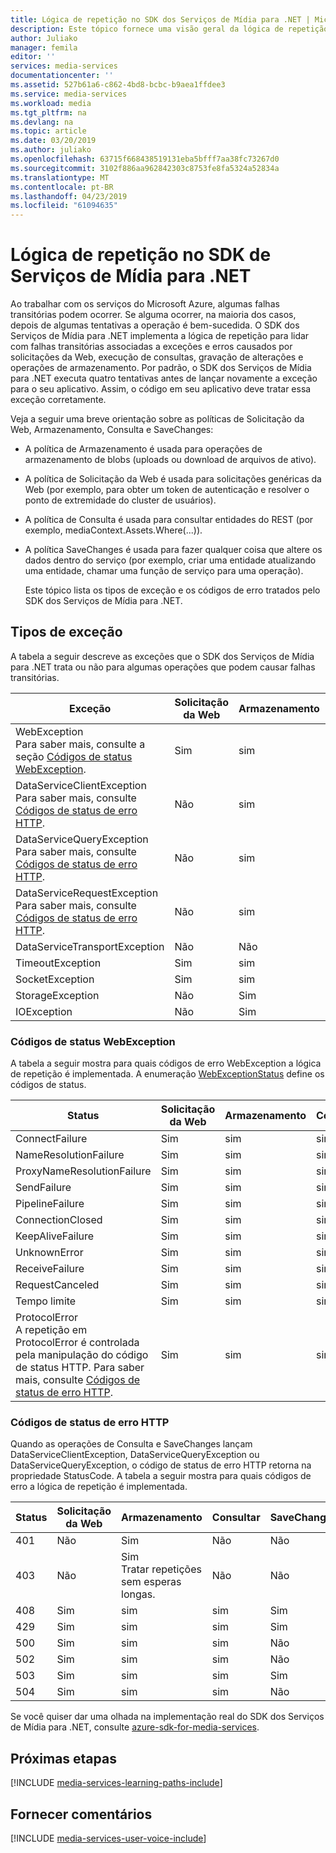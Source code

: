 ```yaml
---
title: Lógica de repetição no SDK dos Serviços de Mídia para .NET | Microsoft Docs
description: Este tópico fornece uma visão geral da lógica de repetição no SDK dos Serviços de Mídia para .NET.
author: Juliako
manager: femila
editor: ''
services: media-services
documentationcenter: ''
ms.assetid: 527b61a6-c862-4bd8-bcbc-b9aea1ffdee3
ms.service: media-services
ms.workload: media
ms.tgt_pltfrm: na
ms.devlang: na
ms.topic: article
ms.date: 03/20/2019
ms.author: juliako
ms.openlocfilehash: 63715f668438519131eba5bfff7aa38fc73267d0
ms.sourcegitcommit: 3102f886aa962842303c8753fe8fa5324a52834a
ms.translationtype: MT
ms.contentlocale: pt-BR
ms.lasthandoff: 04/23/2019
ms.locfileid: "61094635"
---
```

# <a name="retry-logic-in-the-media-services-sdk-for-net"></a>Lógica de repetição no SDK de Serviços de Mídia para .NET  

Ao trabalhar com os serviços do Microsoft Azure, algumas falhas transitórias podem ocorrer. Se alguma ocorrer, na maioria dos casos, depois de algumas tentativas a operação é bem-sucedida. O SDK dos Serviços de Mídia para .NET implementa a lógica de repetição para lidar com falhas transitórias associadas a exceções e erros causados por solicitações da Web, execução de consultas, gravação de alterações e operações de armazenamento.  Por padrão, o SDK dos Serviços de Mídia para .NET executa quatro tentativas antes de lançar novamente a exceção para o seu aplicativo. Assim, o código em seu aplicativo deve tratar essa exceção corretamente.  

 Veja a seguir uma breve orientação sobre as políticas de Solicitação da Web, Armazenamento, Consulta e SaveChanges:  

* A política de Armazenamento é usada para operações de armazenamento de blobs (uploads ou download de arquivos de ativo).  
* A política de Solicitação da Web é usada para solicitações genéricas da Web (por exemplo, para obter um token de autenticação e resolver o ponto de extremidade do cluster de usuários).  
* A política de Consulta é usada para consultar entidades do REST (por exemplo, mediaContext.Assets.Where(...)).  
* A política SaveChanges é usada para fazer qualquer coisa que altere os dados dentro do serviço (por exemplo, criar uma entidade atualizando uma entidade, chamar uma função de serviço para uma operação).  
  
  Este tópico lista os tipos de exceção e os códigos de erro tratados pelo SDK dos Serviços de Mídia para .NET.  

## <a name="exception-types"></a>Tipos de exceção
A tabela a seguir descreve as exceções que o SDK dos Serviços de Mídia para .NET trata ou não para algumas operações que podem causar falhas transitórias.  

| Exceção | Solicitação da Web | Armazenamento | Consultar | SaveChanges |
| --- | --- | --- | --- | --- |
| WebException<br/>Para saber mais, consulte a seção [Códigos de status WebException](media-services-retry-logic-in-dotnet-sdk.md#WebExceptionStatus). |Sim |sim |sim |Sim |
| DataServiceClientException<br/> Para saber mais, consulte [Códigos de status de erro HTTP](media-services-retry-logic-in-dotnet-sdk.md#HTTPStatusCode). |Não  |sim |sim |Sim |
| DataServiceQueryException<br/> Para saber mais, consulte [Códigos de status de erro HTTP](media-services-retry-logic-in-dotnet-sdk.md#HTTPStatusCode). |Não  |sim |sim |Sim |
| DataServiceRequestException<br/> Para saber mais, consulte [Códigos de status de erro HTTP](media-services-retry-logic-in-dotnet-sdk.md#HTTPStatusCode). |Não  |sim |sim |Sim |
| DataServiceTransportException |Não  |Não  |sim |Sim |
| TimeoutException |Sim |sim |sim |Não  |
| SocketException |Sim |sim |sim |Sim |
| StorageException |Não  |Sim |Não |Não  |
| IOException |Não  |Sim |Não |Não  |

### <a name="WebExceptionStatus"></a> Códigos de status WebException
A tabela a seguir mostra para quais códigos de erro WebException a lógica de repetição é implementada. A enumeração [WebExceptionStatus](https://msdn.microsoft.com/library/system.net.webexceptionstatus.aspx) define os códigos de status.  

| Status | Solicitação da Web | Armazenamento | Consultar | SaveChanges |
| --- | --- | --- | --- | --- |
| ConnectFailure |Sim |sim |sim |Sim |
| NameResolutionFailure |Sim |sim |sim |Sim |
| ProxyNameResolutionFailure |Sim |sim |sim |Sim |
| SendFailure |Sim |sim |sim |Sim |
| PipelineFailure |Sim |sim |sim |Não  |
| ConnectionClosed |Sim |sim |sim |Não  |
| KeepAliveFailure |Sim |sim |sim |Não  |
| UnknownError |Sim |sim |sim |Não  |
| ReceiveFailure |Sim |sim |sim |Não  |
| RequestCanceled |Sim |sim |sim |Não  |
| Tempo limite |Sim |sim |sim |Não  |
| ProtocolError <br/>A repetição em ProtocolError é controlada pela manipulação do código de status HTTP. Para saber mais, consulte [Códigos de status de erro HTTP](media-services-retry-logic-in-dotnet-sdk.md#HTTPStatusCode). |Sim |sim |sim |Sim |

### <a name="HTTPStatusCode"></a> Códigos de status de erro HTTP
Quando as operações de Consulta e SaveChanges lançam DataServiceClientException, DataServiceQueryException ou DataServiceQueryException, o código de status de erro HTTP retorna na propriedade StatusCode.  A tabela a seguir mostra para quais códigos de erro a lógica de repetição é implementada.  

| Status | Solicitação da Web | Armazenamento | Consultar | SaveChanges |
| --- | --- | --- | --- | --- |
| 401 |Não  |Sim |Não |Não  |
| 403 |Não  |Sim<br/>Tratar repetições sem esperas longas. |Não  |Não  |
| 408 |Sim |sim |sim |Sim |
| 429 |Sim |sim |sim |Sim |
| 500 |Sim |sim |sim |Não  |
| 502 |Sim |sim |sim |Não  |
| 503 |Sim |sim |sim |Sim |
| 504 |Sim |sim |sim |Não  |

Se você quiser dar uma olhada na implementação real do SDK dos Serviços de Mídia para .NET, consulte [azure-sdk-for-media-services](https://github.com/Azure/azure-sdk-for-media-services/tree/dev/src/net/Client/TransientFaultHandling).

## <a name="next-steps"></a>Próximas etapas
[!INCLUDE [media-services-learning-paths-include](../../../includes/media-services-learning-paths-include.md)]

## <a name="provide-feedback"></a>Fornecer comentários
[!INCLUDE [media-services-user-voice-include](../../../includes/media-services-user-voice-include.md)]

